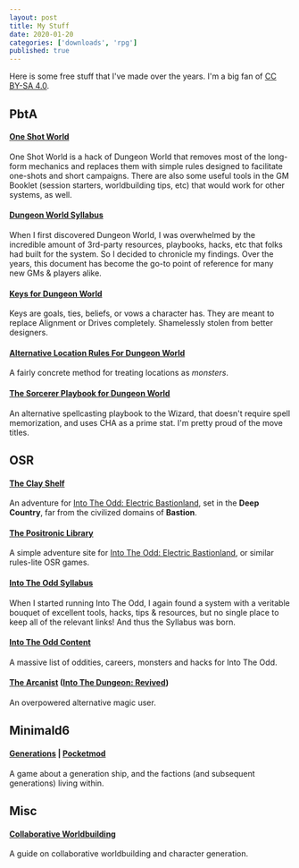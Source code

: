 ```yaml
---
layout: post
title: My Stuff
date: 2020-01-20
categories: ['downloads', 'rpg']
published: true
---
```


Here is some free stuff that I've made over the years. I'm a big fan of [CC BY-SA 4.0](https://creativecommons.org/licenses/by-sa/4.0/).
<br>

## PbtA
#### [One Shot World](https://yochaigal.itch.io/oneshotworld)
One Shot World is a hack of Dungeon World that removes most of the long-form mechanics and replaces them with simple rules designed to facilitate one-shots and short campaigns. There are also some useful tools in the GM Booklet (session starters, worldbuilding tips, etc) that would work for other systems, as well.  

#### [Dungeon World Syllabus](https://docs.google.com/document/d/1ORjM3sxhQrwNI_chlNzYFMD5OFHj7u-Rs_gY4kHkzO0)
When I first discovered Dungeon World, I was overwhelmed by the incredible amount of 3rd-party resources, playbooks, hacks, etc that folks had built for the system. So I decided to chronicle my findings. Over the years, this document has become the go-to point of reference for many new GMs & players alike.  

#### [Keys for Dungeon World](https://docs.google.com/document/d/1TMtedwe7X_CZ6K07rdJfGR904RgamtFJYOXLUaia87E/edit)
Keys are goals, ties, beliefs, or vows a character has. They are meant to replace Alignment or Drives completely. Shamelessly stolen from better designers.

#### [Alternative Location Rules For Dungeon World](https://docs.google.com/document/d/1rycFBuJc5N52Za6mTr-ehayrk5l2FK6EZKJn9Kpv2WE)
A fairly concrete method for treating locations as _monsters_.

#### [The Sorcerer Playbook for Dungeon World](https://drive.google.com/file/d/0BzeF5GXNEsnfdDhkZV9tZDNwQVk)
An alternative spellcasting playbook to the Wizard, that doesn't require spell memorization, and uses CHA as a prime stat. I'm pretty proud of the move titles.
<br>

## OSR
#### [The Clay Shelf](https://yochaigal.itch.io/the-clay-shelf)

An adventure for [Into The Odd: Electric Bastionland](https://chrismcdee.itch.io/electric-bastionland), set in the **Deep Country**, far from the civilized domains of **Bastion**.

#### [The Positronic Library](https://yochaigal.itch.io/the-positronic-library)
A simple adventure site for [Into The Odd: Electric Bastionland](https://chrismcdee.itch.io/electric-bastionland), or similar rules-lite OSR games.

#### [Into The Odd Syllabus](https://docs.google.com/document/d/1ipMsbNE5EH6-1_d58o_JfneF2XA4yWqfr5XxJInSzqI/edit)
When I started running Into The Odd, I again found a system with a veritable bouquet of excellent tools, hacks, tips & resources, but no single place to keep all of the relevant links! And thus the Syllabus was born.  

#### [Into The Odd Content](https://yochaigal.github.io/intotheodd/)
A massive list of oddities, careers, monsters and hacks for Into The Odd.

#### [The Arcanist](https://docs.google.com/document/d/14Bz9I5HEY8l34YQn_DA0NdqePcJqtL2HuPPA0aVp9WY/edit?usp=sharing) ([Into The Dungeon: Revived](https://github.com/Vladar4/itdr))
An overpowered alternative magic user.
<br>

## Minimald6

#### [Generations](https://drive.google.com/file/d/1DAGO4M8aryGzXVdCHYomsnTkJrF9YJBp/view?usp=sharing) | [Pocketmod](https://drive.google.com/open?id=1TY9jatNzgzH8DYH1rgeSRPzLjAueRo6w)
A game about a generation ship, and the factions (and subsequent generations) living within.
<br>

## Misc

#### [Collaborative Worldbuilding](https://newschoolrevolution.com/2020/02/19/build-your-world)
A guide on collaborative worldbuilding and character generation.
